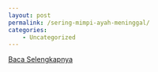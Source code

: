 ```yaml
---
layout: post
permalink: /sering-mimpi-ayah-meninggal/
categories:
    - Uncategorized
---
```


[Baca Selengkapnya](/05)